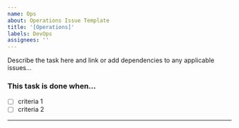 ```yaml
---
name: Ops
about: Operations Issue Template
title: '[Operations]'
labels: DevOps
assignees: ''
---
```


Describe the task here and link or add dependencies to any applicable issues...

### This task is done when...

- [ ] criteria 1
- [ ] criteria 2

---

<!-- Add additional labels (design, dev, compliance, BUG, etc) and size before submitting. -->